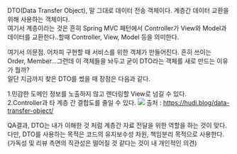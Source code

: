DTO(Data Transfer Object), 말 그대로 데이터 전송 객체이다. 계층간 데이터 교환을 위해 사용하는 객체이다.<br>
여기서 계층이라는 것은 흔히 Spring MVC 패턴에서 Controller가 View와 Model과 데이터를 교환한다..할때 Controller, View, Model  등을 의미한다.<br>

여기서 의문점. 어차피 구현할 때 서비스를 위한 객체가 만들어진다. 흔히 쓰이는 Order, Member...그런데 이 객체들을 놔두고 굳이 DTO라는 객체를 새로 만드는 이유가 뭘까?<br>
일단 지금까지 찾은 DTO를 썼을 때 장점은 다음과 같다.<br>

1.민감한 도메인 정보를 노출하지 않고 렌더링할 View로 넘길 수 있다.<br>
2.Controller과 타 계층 간 결합도를 줄일 수 있다.
<img src="https://hudi.blog/static/9a11ff7dc9390be191f60fac775079fb/5c3fb/dto.png">
출처 : https://hudi.blog/data-transfer-object/

QA결과, DTO는 내가 이해한 것 처럼 계층간 자료 전달을 위한 역할을 하는 것이 맞다.<br>
다만, DTO를 사용하는 목적은 코드의 유지보수성 차원, 책임분리 목적으로 사용한다.<br>
(가독성 및 리뷰 측면의 직관성은 떨어질 것 같다는 것이 내 개인적인 의견)